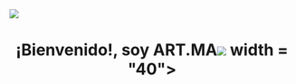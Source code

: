 <!--luz led incandesente de inicio-->
<img src="https://user-images.githubusercontent.com/73097560/115834477-dbab4500-a447-11eb-908a-139a6edaec5c.gif">
<h1 align="center"><b>¡Bienvenido!, soy ART.MA</b><img src=https://media.giphy.com/media/hvRJCLFzcasrR4ia7z/giphy.gif"> width = "40"></h1>
